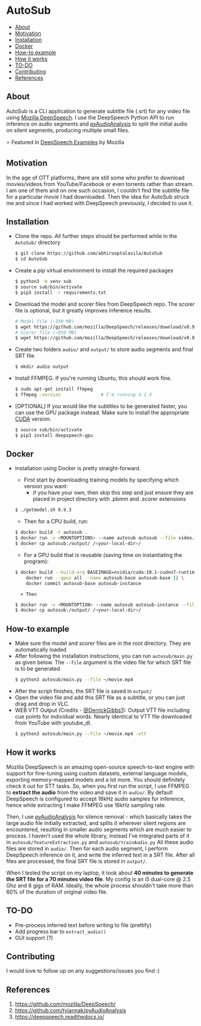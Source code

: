 # AutoSub

- [About](#about)
- [Motivation](#motivation)
- [Installation](#installation)
- [Docker](#docker)
- [How-to example](#how-to-example)
- [How it works](#how-it-works)
- [TO-DO](#to-do)
- [Contributing](#contributing)
- [References](#references)

## About

AutoSub is a CLI application to generate subtitle file (.srt) for any video file using [Mozilla DeepSpeech](https://github.com/mozilla/DeepSpeech). I use the DeepSpeech Python API to run inference on audio segments and [pyAudioAnalysis](https://github.com/tyiannak/pyAudioAnalysis) to split the initial audio on silent segments, producing multiple small files.

⭐ Featured in [DeepSpeech Examples](https://github.com/mozilla/DeepSpeech-examples) by Mozilla

## Motivation

In the age of OTT platforms, there are still some who prefer to download movies/videos from YouTube/Facebook or even torrents rather than stream. I am one of them and on one such occasion, I couldn't find the subtitle file for a particular movie I had downloaded. Then the idea for AutoSub struck me and since I had worked with DeepSpeech previously, I decided to use it. 


## Installation

* Clone the repo. All further steps should be performed while in the `AutoSub/` directory
    ```bash
    $ git clone https://github.com/abhirooptalasila/AutoSub
    $ cd AutoSub
    ```
* Create a pip virtual environment to install the required packages
    ```bash
    $ python3 -m venv sub
    $ source sub/bin/activate
    $ pip3 install -r requirements.txt
    ```
* Download the model and scorer files from DeepSpeech repo. The scorer file is optional, but it greatly improves inference results.
    ```bash
    # Model file (~190 MB)
    $ wget https://github.com/mozilla/DeepSpeech/releases/download/v0.9.3/deepspeech-0.9.3-models.pbmm
    # Scorer file (~950 MB)
    $ wget https://github.com/mozilla/DeepSpeech/releases/download/v0.9.3/deepspeech-0.9.3-models.scorer
    ```
* Create two folders `audio/` and `output/` to store audio segments and final SRT file
    ```bash
    $ mkdir audio output
    ```
* Install FFMPEG. If you're running Ubuntu, this should work fine.
    ```bash
    $ sudo apt-get install ffmpeg
    $ ffmpeg -version               # I'm running 4.1.4
    ```
    
* [OPTIONAL] If you would like the subtitles to be generated faster, you can use the GPU package instead. Make sure to install the appropriate [CUDA](https://deepspeech.readthedocs.io/en/v0.9.3/USING.html#cuda-dependency-inference) version. 
    ```bash
    $ source sub/bin/activate
    $ pip3 install deepspeech-gpu
    ```


## Docker

* Installation using Docker is pretty straight-forward.  
	+ First start by downloading training models by specifying which version you want:
		+ if you have your own, then skip this step and just ensure they are placed in project directory with .pbmm and .scorer extensions
    ```bash
	$ ./getmodel.sh 0.9.3
	```
	
	+ Then for a CPU build, run: 
	```bash
	$ docker build -t autosub .
    $ docker run -v <MOUNTOPTIONS> --name autosub autosub --file video.mp4
    $ docker cp autosub:/output/ /<your-local-dir>/
    ```
	
	+ For a GPU build that is reusable (saving time on instantiating the program):
	```bash
	$ docker build --build-arg BASEIMAGE=nvidia/cuda:10.1-cudnn7-runtime-ubuntu18.04 --build-arg DEPSLIST=requirements-gpu.txt -t autosub-base . && \
 		docker run --gpus all --name autosub-base autosub-base || \
		docker commit autosub-base autosub-instance
	```
		+ Then
	```bash
	$ docker run -v <MOUNTOPTION> --name autosub autosub-instance --file video.mp4
    $ docker cp autosub:/output/ /<your-local-dir>/
	```


## How-to example

* Make sure the model and scorer files are in the root directory. They are automatically loaded
* After following the installation instructions, you can run `autosub/main.py` as given below. The `--file` argument is the video file for which SRT file is to be generated
    ```bash
    $ python3 autosub/main.py --file ~/movie.mp4
    ```
* After the script finishes, the SRT file is saved in `output/`
* Open the video file and add this SRT file as a subtitle, or you can just drag and drop in VLC.
* WEB VTT Output (Credits - [@DerrickGibbs1](https://github.com/DerrickGibbs1)): Output VTT file including cue points for individual words. Nearly identical to VTT file downloaded from YouTube with youtube_dl.
    ```bash
    $ python3 autosub/main.py --file ~/movie.mp4 -vtt
    ```


## How it works

Mozilla DeepSpeech is an amazing open-source speech-to-text engine with support for fine-tuning using custom datasets, external language models, exporting memory-mapped models and a lot more. You should definitely check it out for STT tasks. So, when you first run the script, I use FFMPEG to **extract the audio** from the video and save it in `audio/`. By default DeepSpeech is configured to accept 16kHz audio samples for inference, hence while extracting I make FFMPEG use 16kHz sampling rate. 

Then, I use [pyAudioAnalysis](https://github.com/tyiannak/pyAudioAnalysis) for silence removal - which basically takes the large audio file initially extracted, and splits it wherever silent regions are encountered, resulting in smaller audio segments which are much easier to process. I haven't used the whole library, instead I've integrated parts of it in `autosub/featureExtraction.py` and `autosub/trainAudio.py` All these audio files are stored in `audio/`. Then for each audio segment, I perform DeepSpeech inference on it, and write the inferred text in a SRT file. After all files are processed, the final SRT file is stored in `output/`.

When I tested the script on my laptop, it took about **40 minutes to generate the SRT file for a 70 minutes video file**. My config is an i5 dual-core @ 2.5 Ghz and 8 gigs of RAM. Ideally, the whole process shouldn't take more than 60% of the duration of original video file. 


## TO-DO

* Pre-process inferred text before writing to file (prettify)
* Add progress bar to `extract_audio()`
* GUI support (?)


## Contributing

I would love to follow up on any suggestions/issues you find :)


## References
1. https://github.com/mozilla/DeepSpeech/
2. https://github.com/tyiannak/pyAudioAnalysis
3. https://deepspeech.readthedocs.io/
